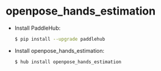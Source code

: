 # openpose_hands_estimation
* Install PaddleHub: 

    ```bash
    $ pip install --upgrade paddlehub
    ```

* Install openpose_hands_estimation: 

    ```bash
    $ hub install openpose_hands_estimation
    ```

